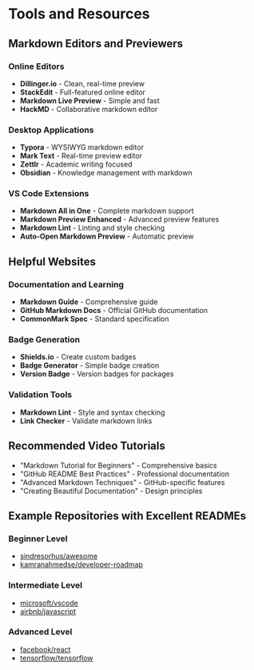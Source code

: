 # Tools and Resources
## Markdown Editors and Previewers
### Online Editors
- **Dillinger.io** - Clean, real-time preview
- **StackEdit** - Full-featured online editor
- **Markdown Live Preview** - Simple and fast
- **HackMD** - Collaborative markdown editor

### Desktop Applications
- **Typora** - WYSIWYG markdown editor
- **Mark Text** - Real-time preview editor
- **Zettlr** - Academic writing focused
- **Obsidian** - Knowledge management with markdown

### VS Code Extensions
- **Markdown All in One** - Complete markdown support
- **Markdown Preview Enhanced** - Advanced preview features
- **Markdown Lint** - Linting and style checking
- **Auto-Open Markdown Preview** - Automatic preview

## Helpful Websites
### Documentation and Learning
- **Markdown Guide** - Comprehensive guide
- **GitHub Markdown Docs** - Official GitHub documentation
- **CommonMark Spec** - Standard specification

### Badge Generation
- **Shields.io** - Create custom badges
- **Badge Generator** - Simple badge creation
- **Version Badge** - Version badges for packages

### Validation Tools
- **Markdown Lint** - Style and syntax checking
- **Link Checker** - Validate markdown links

## Recommended Video Tutorials
- "Markdown Tutorial for Beginners" - Comprehensive basics
- "GitHub README Best Practices" - Professional documentation
- "Advanced Markdown Techniques" - GitHub-specific features
- "Creating Beautiful Documentation" - Design principles

## Example Repositories with Excellent READMEs
### Beginner Level
- [sindresorhus/awesome](https://github.com/sindresorhus/awesome)
- [kamranahmedse/developer-roadmap](kamranahmedse/developer-roadmap)

### Intermediate Level
- [microsoft/vscode](https://github.com/microsoft/vscode)
- [airbnb/javascript](https://github.com/microsoft/vscode)

### Advanced Level
- [facebook/react]([facebook/react](https://github.com/facebook/react))
- [tensorflow/tensorflow](https://github.com/tensorflow/tensorflow)